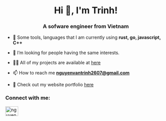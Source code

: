 <h1 align="center">Hi 👋, I'm Trinh!</h1>
<h3 align="center">A sofware engineer from Vietnam</h3>

- 💬 Some tools, languages that I am currently using **rust, go, javascript, C++**

- 🤝 I’m looking for people having the same interests.

- 👨‍💻 All of my projects are available at [here](https://github.com/nvtrinh2001)

- 📫 How to reach me **nguyenvantrinh2607@gmail.com**

- 📄 Check out my website portfolio [here](https://trinhnguyen.vercel.app)

<h3 align="left">Connect with me:</h3>
<p align="left">
<a href="https://www.linkedin.com/in/nguyenvantrinh2001/" target="blank"><img align="center" src="https://raw.githubusercontent.com/rahuldkjain/github-profile-readme-generator/master/src/images/icons/Social/linked-in-alt.svg" alt="nguyenvantrinh2001" height="30" width="40" /></a>
</p>
